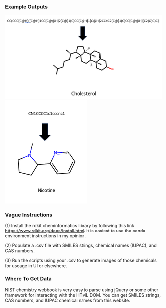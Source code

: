 ### Example Outputs

![CholesterolImage](https://github.com/IncrementDaily/RDKIT-Draw-Chems-From-SMILES/blob/main/SMILESdrawCholesterol.png?raw=true)
![NicotineImage](https://github.com/IncrementDaily/RDKIT-Draw-Chems-From-SMILES/blob/main/SMILESdrawNicotine.png?raw=true)

### Vague Instructions

(1) Install the rdkit cheminformatics library by following this link https://www.rdkit.org/docs/Install.html. It is easiest to use the conda environment instructions in my opinion.

(2) Populate a .csv file with SMILES strings, chemical names (IUPAC), and CAS numbers.

(3) Run the scripts using your .csv to generate images of those chemicals for useage in UI or elsewhere.

### Where To Get Data

NIST chemistry webbook is very easy to parse using jQuery or some other framework for interacting with the HTML DOM. You can get SMILES strings, CAS numbers, and IUPAC chemical names from this website.

